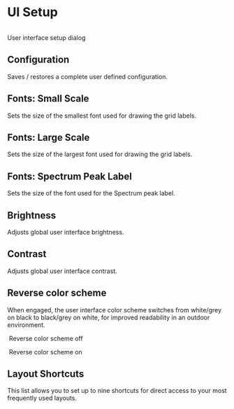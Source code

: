 # UI Setup
<image name="UISetup"
filename="C:\Sources\Flux\FluxtAnalyzer\Software\FluxTAnalyzer\Documents\graphics\Cropped\UI\UISetup.png"></image>

User interface setup dialog

## Configuration
Saves / restores a complete user defined configuration.

## Fonts: Small Scale
Sets the size of the smallest font used for drawing the grid
labels.

## Fonts: Large Scale
Sets the size of the largest font used for drawing the grid
labels.

## Fonts: Spectrum Peak Label
Sets the size of the font used for the <link
type="document" target="Peak label">Spectrum peak label</link>.

## Brightness
Adjusts global user interface brightness.

## Contrast
Adjusts global user interface contrast.

## Reverse color scheme
When engaged, the user interface color scheme switches from
white/grey on black to black/grey on white, for improved readability in an outdoor environment.

<image name="Small Full Dark"
filename="C:\Sources\Flux\FluxtAnalyzer\Software\FluxTAnalyzer\Documents\graphics\New Screenshots\added3\Small Full Dark.png"></image>
Reverse color scheme off

<image name="Small Full Bright"
filename="C:\Sources\Flux\FluxtAnalyzer\Software\FluxTAnalyzer\Documents\graphics\New Screenshots\added3\Small Full Bright.png"></image>
Reverse color scheme on

## Layout Shortcuts
This list allows you to set up to nine shortcuts for direct access
to your most frequently used layouts.
